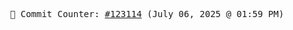 <p align="center">
    <samp>
        📮 Commit Counter: <a href="https://github.com/Javascript-void0/Javascript-void0/commits/main">#123114</a> (July 06, 2025 @ 01:59 PM)
    </samp>
</p>